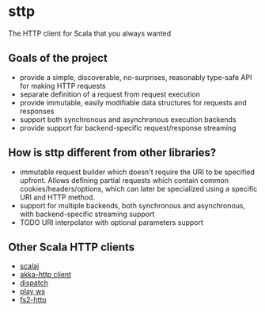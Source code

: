 # sttp

The HTTP client for Scala that you always wanted
 
## Goals of the project

* provide a simple, discoverable, no-surprises, reasonably type-safe API for making HTTP requests
* separate definition of a request from request execution
* provide immutable, easily modifiable data structures for requests and responses
* support both synchronous and asynchronous execution backends
* provide support for backend-specific request/response streaming

## How is sttp different from other libraries?

* immutable request builder which doesn't require the URI to be specified upfront. Allows defining partial requests
which contain common cookies/headers/options, which can later be specialized using a specific URI and HTTP method.
* support for multiple backends, both synchronous and asynchronous, with backend-specific streaming support
* TODO URI interpolator with optional parameters support

## Other Scala HTTP clients

* [scalaj](https://github.com/scalaj/scalaj-http)
* [akka-http client](http://doc.akka.io/docs/akka-http/current/scala/http/client-side/index.html)
* [dispatch](http://dispatch.databinder.net/Dispatch.html)
* [play ws](https://github.com/playframework/play-ws)
* [fs2-http](https://github.com/Spinoco/fs2-http)